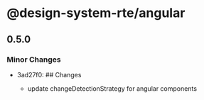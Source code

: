 # @design-system-rte/angular

## 0.5.0

### Minor Changes

- 3ad27f0: ## Changes

  - update changeDetectionStrategy for angular components
